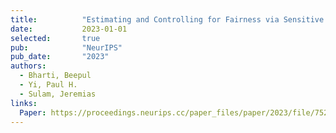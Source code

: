 ```yaml
---
title:          "Estimating and Controlling for Fairness via Sensitive Attribute Predictors"
date:           2023-01-01
selected:       true
pub:            "NeurIPS"
pub_date:       "2023"
authors:
  - Bharti, Beepul
  - Yi, Paul H.
  - Sulam, Jeremias
links:
  Paper: https://proceedings.neurips.cc/paper_files/paper/2023/file/752820c79b4ebb72809014bdfdedd603-Paper-Conference.pdf
---
```

